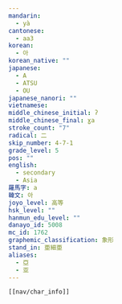 ```yaml
---
mandarin:
  - yà
cantonese:
  - aa3
korean:
  - 아
korean_native: ""
japanese:
  - A
  - ATSU
  - OU
japanese_nanori: ""
vietnamese:
middle_chinese_initial: ʔ
middle_chinese_final: ɣa
stroke_count: "7"
radical: 二
skip_number: 4-7-1
grade_level: 5
pos: ""
english:
  - secondary
  - Asia
羅馬字: a
韓文: 아
joyo_level: 高等
hsk_level: ""
hanmun_edu_level: ""
danayo_id: 5008
mc_id: 1762
graphemic_classification: 象形
stand_in: 亜細亜
aliases:
  - 亞
  - 亚
---
```


```meta-bind-embed
[[nav/char_info]]
```
